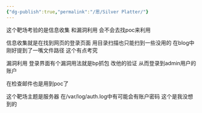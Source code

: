 ```yaml
---
{"dg-publish":true,"permalink":"/思/Silver Platter/"}
---
```



这个靶场考验的是信息收集 和漏洞利用 会不会去找poc来利用 

信息收集就是在找到网页的登录页面 用目录扫描也只能扫到一些没用的 在blog中刚好提到了一嘴文件路径 这个有点考究

漏洞利用 登录界面有个漏洞用法就是bp抓包 改他的验证 从而登录到admin用户的账户

在检查邮件也是用到poc了

这个靶场主题是服务器 在/var/log/auth.log中有可能会有账户密码 这个是我没想到的